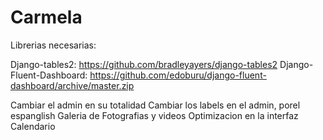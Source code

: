 Carmela
=======

Librerias necesarias:

Django-tables2: https://github.com/bradleyayers/django-tables2
Django-Fluent-Dashboard: https://github.com/edoburu/django-fluent-dashboard/archive/master.zip


Cambiar el admin en su totalidad
Cambiar los labels en el admin, porel espanglish
Galeria de Fotografias y videos
Optimizacion en la interfaz
Calendario

